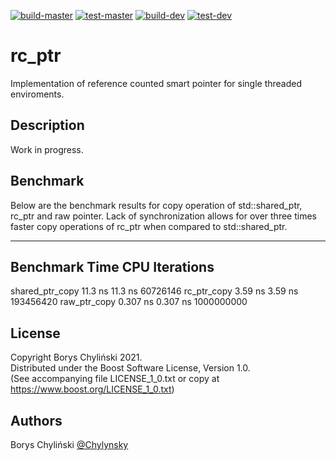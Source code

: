 [![build-master](https://github.com/Chylynsky/rc_ptr/actions/workflows/build-master.yml/badge.svg)](https://github.com/Chylynsky/rc_ptr/actions/workflows/build-master.yml) [![test-master](https://github.com/Chylynsky/rc_ptr/actions/workflows/test-master.yml/badge.svg)](https://github.com/Chylynsky/rc_ptr/actions/workflows/test-master.yml) [![build-dev](https://github.com/Chylynsky/rc_ptr/actions/workflows/build-dev.yml/badge.svg)](https://github.com/Chylynsky/rc_ptr/actions/workflows/build-dev.yml) [![test-dev](https://github.com/Chylynsky/rc_ptr/actions/workflows/test-dev.yml/badge.svg)](https://github.com/Chylynsky/rc_ptr/actions/workflows/test-dev.yml)


# rc_ptr

Implementation of reference counted smart pointer for single threaded enviroments.

## Description

Work in progress.

## Benchmark

Below are the benchmark results for copy operation of std::shared_ptr, rc_ptr and raw pointer. Lack of synchronization allows for over three times faster copy operations of rc_ptr when compared to std::shared_ptr.

----------------------------------------------------------
Benchmark                Time             CPU   Iterations
----------------------------------------------------------
shared_ptr_copy       11.3 ns         11.3 ns     60726146
rc_ptr_copy           3.59 ns         3.59 ns    193456420
raw_ptr_copy         0.307 ns        0.307 ns   1000000000

## License

Copyright Borys Chyliński 2021.  
Distributed under the Boost Software License, Version 1.0.  
(See accompanying file LICENSE_1_0.txt or copy at https://www.boost.org/LICENSE_1_0.txt)  

## Authors

Borys Chyliński
[@Chylynsky](https://github.com/Chylynsky)
